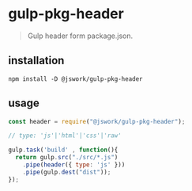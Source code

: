 # gulp-pkg-header
> Gulp header form package.json.

## installation
```shell
npm install -D @jswork/gulp-pkg-header
```

## usage
```js
const header = require("@jswork/gulp-pkg-header");

// type: 'js'|'html'|'css'|'raw'

gulp.task('build' , function(){
  return gulp.src("./src/*.js")
    .pipe(header({ type: 'js' }))
    .pipe(gulp.dest("dist"));
});
```
